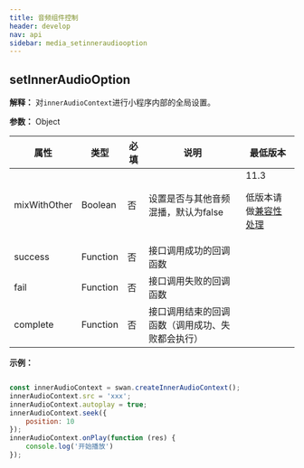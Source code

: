 ```yaml
---
title: 音频组件控制
header: develop
nav: api
sidebar: media_setinneraudiooption
---
```




setInnerAudioOption
---
**解释：** 对`innerAudioContext`进行小程序内部的全局设置。

**参数：** Object

|属性 | 类型 | 必填 | 说明 | 最低版本 |
|---- | ---- | ---- | ---- | ---- |
|mixWithOther |Boolean | 否 |设置是否与其他音频混播，默认为false| 11.3 <p>低版本请做<a href="https://smartprogram.baidu.com/docs/develop/tutorial/compatibility/">兼容性处理</a>|
|success  | Function |否 | 接口调用成功的回调函数| |
|fail  | Function |否 | 接口调用失败的回调函数| |
|complete  | Function |否 | 接口调用结束的回调函数（调用成功、失败都会执行）| | |




**示例：**

```javascript

const innerAudioContext = swan.createInnerAudioContext();
innerAudioContext.src = 'xxx';
innerAudioContext.autoplay = true;
innerAudioContext.seek({
    position: 10
});
innerAudioContext.onPlay(function (res) {
    console.log('开始播放')
});

```
